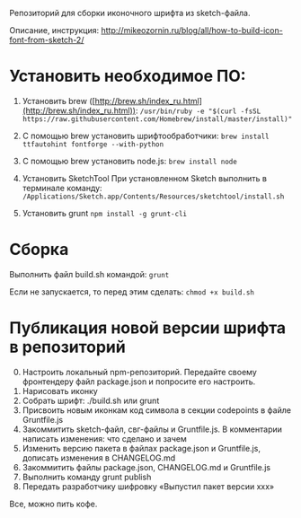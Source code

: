 Репозиторий для сборки иконочного шрифта из sketch-файла.

Описание, инструкция: http://mikeozornin.ru/blog/all/how-to-build-icon-font-from-sketch-2/

# Установить необходимое ПО:

1. Установить brew ([http://brew.sh/index_ru.html](http://brew.sh/index_ru.html)):
```/usr/bin/ruby -e "$(curl -fsSL https://raw.githubusercontent.com/Homebrew/install/master/install)"```

2. С помощью brew установить шрифтообработчики:
```brew install ttfautohint fontforge --with-python```

3. С помощью brew установить node.js:
```brew install node```

4. Установить SketchTool
При установленном Sketch выполнить в терминале команду:
```/Applications/Sketch.app/Contents/Resources/sketchtool/install.sh```

5. Установить grunt
```npm install -g grunt-cli```

# Сборка
Выполнить файл build.sh командой:
```grunt```

Если не запускается, то перед этим сделать:
```chmod +x build.sh```

# Публикация новой версии шрифта в репозиторий
0. Настроить локальный npm-репозиторий. Передайте своему фронтендеру файл package.json и попросите его настроить.
1. Нарисовать иконку
2. Собрать шрифт: ./build.sh или grunt
3. Присвоить новым иконкам код символа в секции codepoints в файле Gruntfile.js
4. Закоммитить sketch-файл, свг-файлы и Gruntfile.js. В комментарии написать изменения: что сделано и зачем
5. Изменить версию пакета в файлах package.json и Gruntfile.js, дописать изменения в CHANGELOG.md
6. Закоммитить файлы package.json, CHANGELOG.md и Gruntfile.js
6. Выполнить команду grunt publish
7. Передать разработчику шифровку «Выпустил пакет версии xxx»

Все, можно пить кофе.
